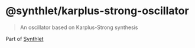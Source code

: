 # @synthlet/karplus-strong-oscillator

> An oscillator based on Karplus-Strong synthesis

Part of [Synthlet](https://github.com/danigb/synthlet)
